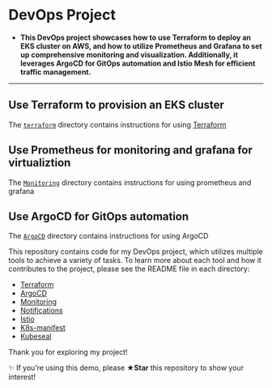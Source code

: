  # DevOps Project 

- **This DevOps project showcases how to use Terraform to deploy an EKS cluster on AWS, and how to utilize Prometheus and Grafana to set up comprehensive monitoring and visualization. Additionally, it leverages ArgoCD for GitOps automation and Istio Mesh for efficient traffic management.**
______

## Use Terraform to provision an EKS cluster

The [`terraform`](./Terraform) directory contains instructions for using [Terraform](https://www.terraform.io/intro) 

## Use Prometheus for monitoring and grafana for virtualiztion

The [`Monitoring`](./Monitoring) directory contains instructions for using prometheus and grafana

## Use ArgoCD for GitOps automation 

The [`ArgoCD`](./ArgoCD) directory contains instructions for using ArgoCD



This repository contains code for my DevOps project, which utilizes multiple tools to achieve a variety of tasks. To learn more about each tool and how it contributes to the project, please see the README file in each directory:

- [Terraform](./Terraform/README.md)
- [ArgoCD](./ArgoCD/README.md)
- [Monitoring](./Monitoring/README.md)
- [Notifications](./Monitoring/notifications/README.md)
- [Istio](./Istio%20manifests/README.md)
- [K8s-manifest](./kubernetes/README.md)
- [Kubeseal]()


Thank you for exploring my project!


✨ If you’re using this demo, please **★Star** this repository to show your interest!